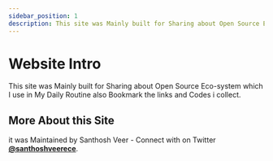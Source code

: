 ```yaml
---
sidebar_position: 1
description: This site was Mainly built for Sharing about Open Source Eco-system which I use in My Daily Routine also Bookmark the links and Codes i collect.
---
```


# Website Intro

This site was Mainly built for Sharing about Open Source Eco-system which I use in My Daily Routine also Bookmark the links and Codes i collect.

## More About this Site

it was Maintained by Santhosh Veer - Connect with on Twitter  **[@santhoshveerece](https://twitter.com/santhoshveerece)**.
